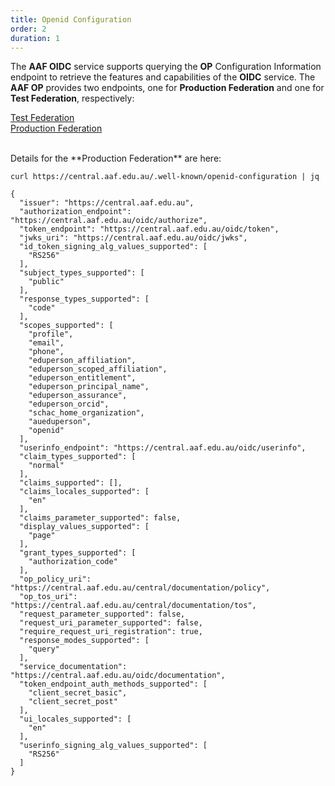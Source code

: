 ```yaml
---
title: Openid Configuration
order: 2
duration: 1
---
```


The **AAF OIDC** service supports querying the **OP** Configuration Information endpoint to retrieve the features and
capabilities of the **OIDC** service. The **AAF OP** provides two endpoints, one for **Production Federation** and one
for **Test Federation**, respectively:

<a href="https://central.test.aaf.edu.au/.well-known/openid-configuration" class="btn btn-outline-primary mb-3">Test Federation</a>
<br>
<a href="https://central.aaf.edu.au/.well-known/openid-configuration" class="btn btn-outline-primary">Production Federation</a>


<br>
Details for the **Production Federation** are here:

```shell
curl https://central.aaf.edu.au/.well-known/openid-configuration | jq

{
  "issuer": "https://central.aaf.edu.au",
  "authorization_endpoint": "https://central.aaf.edu.au/oidc/authorize",
  "token_endpoint": "https://central.aaf.edu.au/oidc/token",
  "jwks_uri": "https://central.aaf.edu.au/oidc/jwks",
  "id_token_signing_alg_values_supported": [
    "RS256"
  ],
  "subject_types_supported": [
    "public"
  ],
  "response_types_supported": [
    "code"
  ],
  "scopes_supported": [
    "profile",
    "email",
    "phone",
    "eduperson_affiliation",
    "eduperson_scoped_affiliation",
    "eduperson_entitlement",
    "eduperson_principal_name",
    "eduperson_assurance",
    "eduperson_orcid",
    "schac_home_organization",
    "aueduperson",
    "openid"
  ],
  "userinfo_endpoint": "https://central.aaf.edu.au/oidc/userinfo",
  "claim_types_supported": [
    "normal"
  ],
  "claims_supported": [],
  "claims_locales_supported": [
    "en"
  ],
  "claims_parameter_supported": false,
  "display_values_supported": [
    "page"
  ],
  "grant_types_supported": [
    "authorization_code"
  ],
  "op_policy_uri": "https://central.aaf.edu.au/central/documentation/policy",
  "op_tos_uri": "https://central.aaf.edu.au/central/documentation/tos",
  "request_parameter_supported": false,
  "request_uri_parameter_supported": false,
  "require_request_uri_registration": true,
  "response_modes_supported": [
    "query"
  ],
  "service_documentation": "https://central.aaf.edu.au/oidc/documentation",
  "token_endpoint_auth_methods_supported": [
    "client_secret_basic",
    "client_secret_post"
  ],
  "ui_locales_supported": [
    "en"
  ],
  "userinfo_signing_alg_values_supported": [
    "RS256"
  ]
}
```